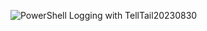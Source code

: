 ![PowerShell Logging with TellTail20230830](https://github.com/ButchBytes-sec/ButchBytes-sec/assets/78964580/91b9558a-4bcc-4330-986e-d2adcb9cc076)
